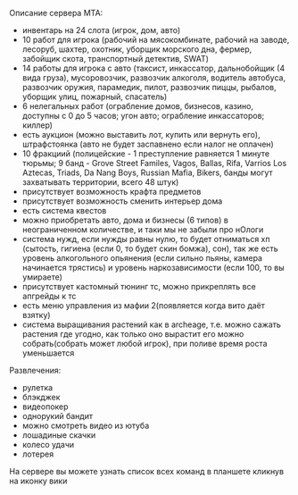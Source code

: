 Описание сервера MTA:
- инвентарь на 24 слота (игрок, дом, авто)
- 10 работ для игрока (рабочий на мясокомбинате, рабочий на заводе, лесоруб, шахтер, охотник, уборщик морского дна, фермер, забойщик скота, транспортный детектив, SWAT)
- 14 работы для игрока с авто (таксист, инкассатор, дальнобойщик (4 вида груза), мусоровозчик, развозчик алкоголя, водитель автобуса, развозчик оружия, парамедик, пилот, развозчик пиццы, рыбалов, уборщик улиц, пожарный, спасатель)
- 6 нелегальных работ (ограбление домов, бизнесов, казино, доступны с 0 до 5 часов; угон авто; ограбление инкассаторов; киллер)
- есть аукцион (можно выставить лот, купить или вернуть его), штрафстоянка (авто не будет заспавнено если налог не оплачен)
- 10 фракциий (полицейские - 1 преступление равняется 1 минуте тюрьмы; 9 банд - Grove Street Familes, Vagos, Ballas, Rifa, Varrios Los Aztecas, Triads, Da Nang Boys, Russian Mafia, Bikers, банды могут захватывать территории, всего 48 штук)
- присутствует возможность крафта предметов
- присутствует возможность сменить интерьер дома
- есть система квестов
- можно приобретать авто, дома и бизнесы (6 типов) в неограниченном количестве, и таки мы не забыли про нОлоги
- система нужд, если нужды равны нулю, то будет отниматься хп (сытость, гигиена (если 0, то будет скин бомжа), сон), так же есть уровень алкогольного опьянения (если сильно пьяны, камера начинается трястись) и уровень наркозависимости (если 100, то вы умираете)
- присутствует кастомный тюнинг тс, можно прикреплять все апгрейды к тс
- есть меню управления из мафии 2(появляется когда вито даёт взятку)
- система выращивания растений как в archeage, т.е. можно сажать растения где угодно, как только оно вырастит его можно собрать(собрать может любой игрок), при поливе время роста уменьшается

Развлечения:
- рулетка
- блэкджек
- видеопокер
- однорукий бандит
- можно смотреть видео из ютуба
- лошадиные скачки
- колесо удачи
- лотерея

На сервере вы можете узнать список всех команд в планшете кликнув на иконку вики
